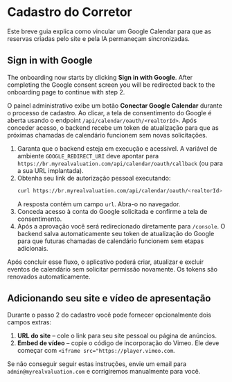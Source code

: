 # Cadastro do Corretor

Este breve guia explica como vincular um Google Calendar para que as reservas criadas pelo site e pela IA permaneçam sincronizadas.

## Sign in with Google

The onboarding now starts by clicking **Sign in with Google**. After completing the Google consent screen you will be redirected back to the onboarding page to continue with step 2.

O painel administrativo exibe um botão **Conectar Google Calendar** durante o processo de cadastro. Ao clicar, a tela de consentimento do Google é aberta usando o endpoint `/api/calendar/oauth/<realtorId>`. Após conceder acesso, o backend recebe um token de atualização para que as próximas chamadas de calendário funcionem sem novas solicitações.

1. Garanta que o backend esteja em execução e acessível. A variável de ambiente `GOOGLE_REDIRECT_URI` deve apontar para
   `https://br.myrealvaluation.com/api/calendar/oauth/callback` (ou para a sua URL implantada).
2. Obtenha seu link de autorização pessoal executando:
   ```bash
   curl https://br.myrealvaluation.com/api/calendar/oauth/<realtorId>
   ```
   A resposta contém um campo `url`. Abra-o no navegador.
3. Conceda acesso à conta do Google solicitada e confirme a tela de consentimento.
4. Após a aprovação você será redirecionado diretamente para `/console`. O backend
   salva automaticamente seu token de atualização do Google para que futuras chamadas de calendário funcionem
   sem etapas adicionais.

Após concluir esse fluxo, o aplicativo poderá criar, atualizar e excluir
eventos de calendário sem solicitar permissão novamente. Os tokens são
renovados automaticamente.

## Adicionando seu site e vídeo de apresentação

Durante o passo 2 do cadastro você pode fornecer opcionalmente dois campos extras:

1. **URL do site** – cole o link para seu site pessoal ou página de anúncios.
2. **Embed de vídeo** – copie o código de incorporação do Vimeo. Ele deve começar
   com `<iframe src="https://player.vimeo.com`.

Se não conseguir seguir estas instruções, envie um email para
`admin@myrealvaluation.com` e corrigiremos manualmente para você.
